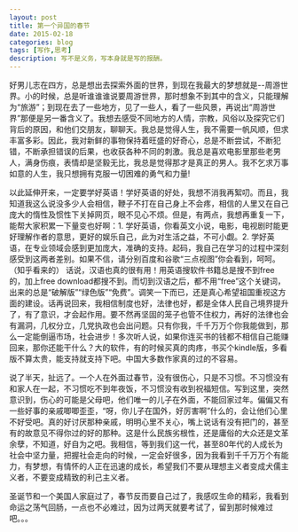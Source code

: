 ```yaml
---
layout: post
title: 第一个异国的春节
date: 2015-02-18
categories: blog
tags: [写作,思考]
description: 写不是义务，写本身就是写的报酬。
---
```


好男儿志在四方，总是想出去探索外面的世界，到现在我最大的梦想就是--周游世界。小的时候，总是听谁谁谁说要周游世界，那时想象不到其中的含义，只能理解为“旅游”；到现在去了一些地方，见了一些人，看了一些风景，再说出“周游世界”那便是另一番含义了。我想去感受不同地方的人情，宗教，风俗以及探究它们背后的原因，和他们交朋友，聊聊天。我总是觉得人生，我不需要一帆风顺，但求丰富多彩。因此，我对新鲜的事物保持着旺盛的好奇心，总是不断尝试，不断犯错，不断承担错误的后果，也收获各种不同的刺激。我总是喜欢电影里那些老男人，满身伤痕，表情却是坚毅无比，我总是觉得那才是真正的男人。我不乞求万事如意的人生，我只想拥有克服一切困难的勇气和力量!

以此延伸开来，一定要学好英语！学好英语的好处，我想不消我再絮叨。而且，我知道我这么说没多少人会相信，鞭子不打在自己身上不会疼，相信的人里又在自己庞大的惰性及惯性下关掉网页，眼不见心不烦。但是，有两点，我想再重复一下，能帮大家积累一下量变也好啊：1. 学好英语，你看英文小说，电影，电视剧时能更好理解作者的意思，更好的娱乐自己，此为对生活之益，不可小觑。2. 学好英语，在专业领域会感到更加庞大，准确的支持。起码，我自己在学习的过程中深刻感受到这两者差别。如果不信，请分别百度和谷歌“三点视图”你会看到，呵呵。（知乎看来的） 话说，汉语也真的很有用！用英语搜软件书籍总是搜不到free的，加上free download都搜不到。而切到汉语之后，都不用“free”这个关键词，出来的总是“破解版”“绿色版”“免费”。调笑一下而已，还是真心希望祖国重视这方面的建设。话再说回来，我相信制度也好，法律也好，都是全体人民自己境界提升了，有了意识，才会起作用。要不然再坚固的笼子也管不住权力，再好的法律也会有漏洞，几权分立，几党执政也会出问题。只有你我，千千万万个你我能做到，那么一定能倒逼市场，社会进步！多次听人说，如果你连买书的钱都不相信自己能赚回来，那你还能干什么？大的软件，有的时候买真的肉疼，书买个kindle版，多看版不算太贵，能支持就支持下吧。中国大多数作家真的过的不容易。

说了半天，扯远了。一个人在外面过春节，没有很伤心，只是不习惯。不习惯没有和家人在一起，不习惯吃不到年夜饭，不习惯没有收到祝福短信。写到这里，突然意识到，伤心的可能是父母吧，他们唯一的儿子在外面，不能回家过年。偏偏又有一些好事的亲戚唧唧歪歪，“呀，你儿子在国外，好厉害啊”什么的，会让他们心里不好受吧。真的好讨厌那种亲戚，明明心里不关心，嘴上说话有没有把门的，甚至有的故意见不得你过的好的那种。这是什么民族劣根性，还是庸俗的大众还是文革余孽，不知道，好自为之吧。我相信，等到我们这一代，甚至80年代的人成长为社会中坚力量，把握社会走向的时候，一定会好很多，因为我看到千千万万个有能力，有梦想，有情怀的人正在迅速的成长，希望我们不要从理想主义者变成犬儒主义者，不要变成精致的利己主义者。

圣诞节和一个美国人家庭过了，春节反而要自己过了，我感叹生命的精彩，我看到命运之荡气回肠，一点也不必难过，因为过两天就要考试了，留到那时候难过吧。。。
